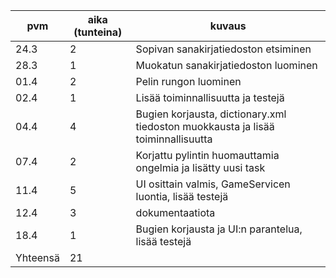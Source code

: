 
| pvm      | aika (tunteina) | kuvaus                                                                           |
| -------- | --------------- | -------------------------------------------------------------------------------- |
| 24.3     | 2               | Sopivan sanakirjatiedoston etsiminen                                             |
| 28.3     | 1               | Muokatun sanakirjatiedoston luominen                                             |
| 01.4     | 2               | Pelin rungon luominen                                                            |
| 02.4     | 1               | Lisää toiminnallisuutta ja testejä                                               |
| 04.4     | 4               | Bugien korjausta, dictionary.xml tiedoston muokkausta ja lisää toiminnallisuutta |
| 07.4     | 2               | Korjattu pylintin huomauttamia ongelmia ja lisätty uusi task                     |
| 11.4     | 5               | UI osittain valmis, GameServicen luontia, lisää testejä                          |
| 12.4     | 3               | dokumentaatiota                                                                  |
| 18.4     | 1               | Bugien korjausta ja UI:n parantelua, lisää testejä                               |
| Yhteensä | 21              |
